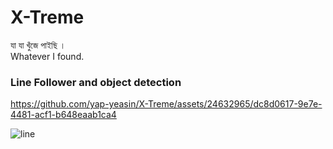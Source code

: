 # X-Treme
যা যা খুঁজে পাইছি ।<br>
Whatever I found.
### Line Follower and object detection

https://github.com/yap-yeasin/X-Treme/assets/24632965/dc8d0617-9e7e-4481-acf1-b648eaab1ca4

![line](https://github.com/yap-yeasin/X-Treme/assets/24632965/ff48d921-33c8-4e0b-ae2c-1744378653f9)
